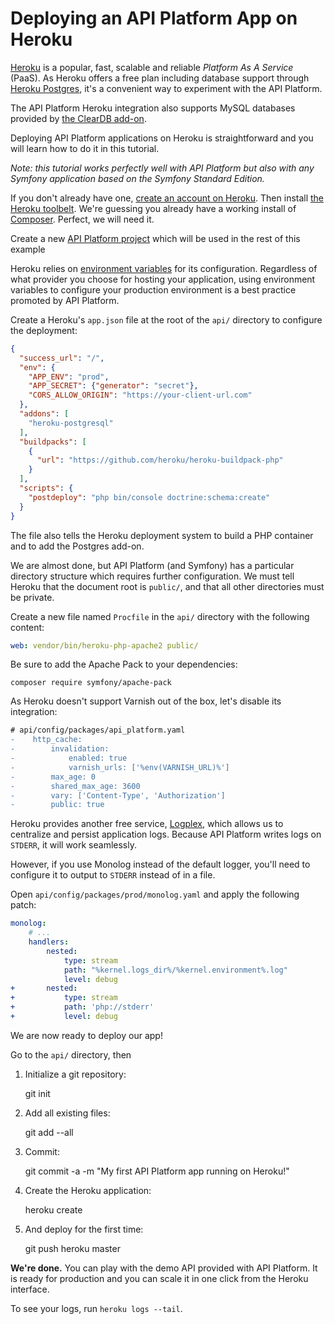 # Deploying an API Platform App on Heroku

[Heroku](http://heroku.com) is a popular, fast, scalable and reliable *Platform As A Service* (PaaS). As Heroku offers a
free plan including database support through [Heroku Postgres](https://www.heroku.com/postgres), it's
a convenient way to experiment with the API Platform.

The API Platform Heroku integration also supports MySQL databases provided by [the ClearDB add-on](https://addons.heroku.com/cleardb).

Deploying API Platform applications on Heroku is straightforward and you will learn how to do it in this tutorial.

*Note: this tutorial works perfectly well with API Platform but also with any Symfony application based on the Symfony Standard
Edition.*

If you don't already have one, [create an account on Heroku](https://signup.heroku.com/signup/dc). Then install [the Heroku
toolbelt](https://devcenter.heroku.com/articles/getting-started-with-php#set-up). We're guessing you already
have a working install of [Composer](http://getcomposer.org). Perfect, we will need it.

Create a new [API Platform project](distribution/index.md#using-the-official-distribution-recommended) which will be used in the rest of this example 

Heroku relies on [environment variables](https://devcenter.heroku.com/articles/config-vars) for its configuration. Regardless
of what provider you choose for hosting your application, using environment variables to configure your production environment
is a best practice promoted by API Platform.

Create a Heroku's `app.json` file at the root of the `api/` directory to configure the deployment:

```json
{
  "success_url": "/",
  "env": {
    "APP_ENV": "prod",
    "APP_SECRET": {"generator": "secret"},
    "CORS_ALLOW_ORIGIN": "https://your-client-url.com"
  },
  "addons": [
    "heroku-postgresql"
  ],
  "buildpacks": [
    {
      "url": "https://github.com/heroku/heroku-buildpack-php"
    }
  ],
  "scripts": {
    "postdeploy": "php bin/console doctrine:schema:create"
  }
}
```

The file also tells the Heroku deployment system to build a PHP container and to add the Postgres add-on.

We are almost done, but API Platform (and Symfony) has a particular directory structure which requires further configuration.
We must tell Heroku that the document root is `public/`, and that all other directories must be private.

Create a new file named `Procfile` in the `api/` directory with the following content:

```yaml
web: vendor/bin/heroku-php-apache2 public/
```

Be sure to add the Apache Pack to your dependencies:

    composer require symfony/apache-pack

As Heroku doesn't support Varnish out of the box, let's disable its integration:

```patch
# api/config/packages/api_platform.yaml
-    http_cache:
-        invalidation:
-            enabled: true
-            varnish_urls: ['%env(VARNISH_URL)%']
-        max_age: 0
-        shared_max_age: 3600
-        vary: ['Content-Type', 'Authorization']
-        public: true
```

Heroku provides another free service, [Logplex](https://devcenter.heroku.com/articles/logplex), which allows us to centralize
and persist application logs. Because API Platform writes logs on `STDERR`, it will work seamlessly.

However, if you use Monolog instead of the default logger, you'll need to configure it to output to `STDERR` instead of
in a file.

Open `api/config/packages/prod/monolog.yaml` and apply the following patch:

```yaml
monolog:
    # ...
    handlers:
        nested:
            type: stream
            path: "%kernel.logs_dir%/%kernel.environment%.log"
            level: debug
+       nested:
+           type: stream
+           path: 'php://stderr'
+           level: debug
```

We are now ready to deploy our app!

Go to the `api/` directory, then

1. Initialize a git repository:

    git init

2. Add all existing files:

    git add --all

3. Commit:

    git commit -a -m "My first API Platform app running on Heroku!"

4. Create the Heroku application:

    heroku create

5. And deploy for the first time:

    git push heroku master

**We're done.** You can play with the demo API provided with API Platform. It is ready for production and you
can scale it in one click from the Heroku interface.

To see your logs, run `heroku logs --tail`.
